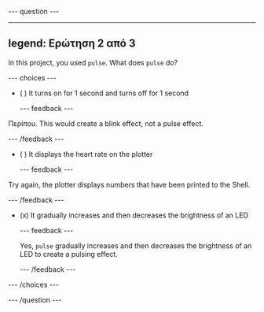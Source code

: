 
--- question ---

---
legend: Ερώτηση 2 από 3
---

In this project, you used `pulse`. What does `pulse` do?

--- choices ---

- ( ) It turns on for 1 second and turns off for 1 second

  --- feedback ---

Περίπου. This would create a blink effect, not a pulse effect.

  --- /feedback ---

- ( ) It displays the heart rate on the plotter

  --- feedback ---

Try again, the plotter displays numbers that have been printed to the Shell.

  --- /feedback ---

- (x) It gradually increases and then decreases the brightness of an LED

  --- feedback ---

  Yes, `pulse` gradually increases and then decreases the brightness of an LED to create a pulsing effect.

  --- /feedback ---


--- /choices ---

--- /question ---

